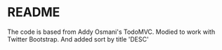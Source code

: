 # README #

The code is based from Addy Osmani's TodoMVC. Modied to work with Twitter Bootstrap. And added sort by title 'DESC'